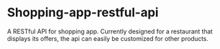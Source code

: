 # Shopping-app-restful-api

A RESTful API for shopping app.
Currently designed for a restaurant that displays its offers, the api can easily be customized for other products.
